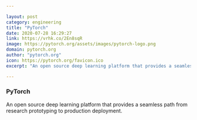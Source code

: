 ```yaml
---

layout: post
category: engineering
title: "PyTorch"
date: 2020-07-28 16:29:27
link: https://vrhk.co/2En8sqR
image: https://pytorch.org/assets/images/pytorch-logo.png
domain: pytorch.org
author: "pytorch.org"
icon: https://pytorch.org/favicon.ico
excerpt: "An open source deep learning platform that provides a seamless path from research prototyping to production deployment."

---
```


### PyTorch

An open source deep learning platform that provides a seamless path from research prototyping to production deployment.